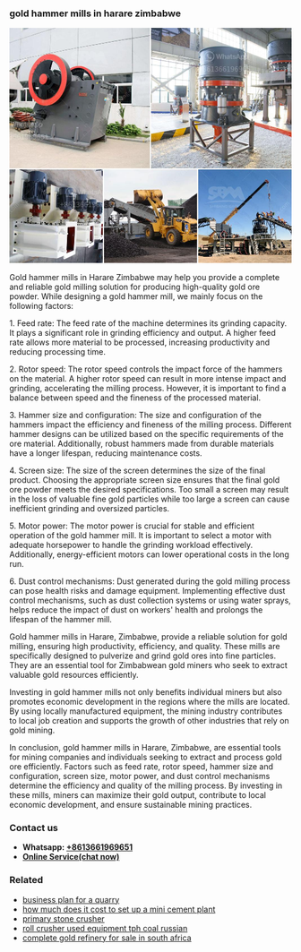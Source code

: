 <h3>gold hammer mills in harare zimbabwe</h3><img src='1704791564.jpg' alt=''><p>Gold hammer mills in Harare Zimbabwe may help you provide a complete and reliable gold milling solution for producing high-quality gold ore powder. While designing a gold hammer mill, we mainly focus on the following factors:</p><p>1. Feed rate: The feed rate of the machine determines its grinding capacity. It plays a significant role in grinding efficiency and output. A higher feed rate allows more material to be processed, increasing productivity and reducing processing time.</p><p>2. Rotor speed: The rotor speed controls the impact force of the hammers on the material. A higher rotor speed can result in more intense impact and grinding, accelerating the milling process. However, it is important to find a balance between speed and the fineness of the processed material.</p><p>3. Hammer size and configuration: The size and configuration of the hammers impact the efficiency and fineness of the milling process. Different hammer designs can be utilized based on the specific requirements of the ore material. Additionally, robust hammers made from durable materials have a longer lifespan, reducing maintenance costs.</p><p>4. Screen size: The size of the screen determines the size of the final product. Choosing the appropriate screen size ensures that the final gold ore powder meets the desired specifications. Too small a screen may result in the loss of valuable fine gold particles while too large a screen can cause inefficient grinding and oversized particles.</p><p>5. Motor power: The motor power is crucial for stable and efficient operation of the gold hammer mill. It is important to select a motor with adequate horsepower to handle the grinding workload effectively. Additionally, energy-efficient motors can lower operational costs in the long run.</p><p>6. Dust control mechanisms: Dust generated during the gold milling process can pose health risks and damage equipment. Implementing effective dust control mechanisms, such as dust collection systems or using water sprays, helps reduce the impact of dust on workers' health and prolongs the lifespan of the hammer mill.</p><p>Gold hammer mills in Harare, Zimbabwe, provide a reliable solution for gold milling, ensuring high productivity, efficiency, and quality. These mills are specifically designed to pulverize and grind gold ores into fine particles. They are an essential tool for Zimbabwean gold miners who seek to extract valuable gold resources efficiently.</p><p>Investing in gold hammer mills not only benefits individual miners but also promotes economic development in the regions where the mills are located. By using locally manufactured equipment, the mining industry contributes to local job creation and supports the growth of other industries that rely on gold mining.</p><p>In conclusion, gold hammer mills in Harare, Zimbabwe, are essential tools for mining companies and individuals seeking to extract and process gold ore efficiently. Factors such as feed rate, rotor speed, hammer size and configuration, screen size, motor power, and dust control mechanisms determine the efficiency and quality of the milling process. By investing in these mills, miners can maximize their gold output, contribute to local economic development, and ensure sustainable mining practices.</p><h3>Contact us</h3><ul><li><strong>Whatsapp:&nbsp;<a href="https://wa.me/8613661969651">+8613661969651</a></strong></li><li><a href="https://swt.shibang-china.com/?git&amp;zhl&amp;gold hammer mills in harare zimbabwe"><strong>Online Service(chat now)</strong></a></li></ul><h3>Related</h3><ul><li><a href='business plan for a quarry.md'>business plan for a quarry</a></li><li><a href='how much does it cost to set up a mini cement plant.md'>how much does it cost to set up a mini cement plant</a></li><li><a href='primary stone crusher.md'>primary stone crusher</a></li><li><a href='roll crusher used equipment tph coal russian.md'>roll crusher used equipment tph coal russian</a></li><li><a href='complete gold refinery for sale in south africa.md'>complete gold refinery for sale in south africa</a></li></ul>